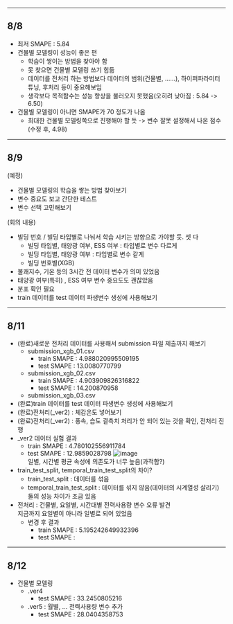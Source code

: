 ---------------------------------------------
## 8/8
* 최저 SMAPE : 5.84
* 건물별 모델링이 성능이 좋은 편
  - 학습이 쌓이는 방법을 찾아야 함
  - 못 찾으면 건물별 모델링 쓰기 힘듦
  - 데이터를 전처리 하는 방법보다 데이터의 범위(건물별, ......), 하이퍼파라미터 튜닝, 후처리 등이 중요해보임
  - 생각보다 목적함수는 성능 향상을 불러오지 못했음(오히려 낮아짐 : 5.84 -> 6.50)
* 건물별 모델링이 아니면 SMAPE가 70 정도가 나옴
  - 최대한 건물별 모델링쪽으로 진행해야 할 듯
    -> 변수 잘못 설정해서 나온 점수(수정 후, 4.98)
---------------------------------------------
## 8/9
(예정)
* 건물별 모델링의 학습을 쌓는 방법 찾아보기
* 변수 중요도 보고 간단한 테스트
* 변수 선택 고민해보기

(회의 내용)
* 빌딩 번호 / 빌딩 타입별로 나눠서 학습 시키는 방향으로 가야할 듯. 셋 다
    * 빌딩 타입별, 태양광 여부, ESS 여부 : 타입별로 변수 다르게
    * 빌딩 타입별, 태양광 여부 : 타입별로 변수 같게
    * 빌딩 번호별(XGB)
* 불쾌지수, 기온 등의 3시간 전 데이터 변수가 의미 있었음
* 태양광 여부(특히) , ESS 여부 변수 중요도도 괜찮았음
* 분포 확인 필요
* train 데이터를 test 데이터 파생변수 생성에 사용해보기
---------------------------------------------
## 8/11
* (완료)새로운 전처리 데이터를 사용해서 submission 파일 제출까지 해보기
    * submission_xgb_01.csv
        * train SMAPE : 4.988020995509195
        * test SMAPE : 13.0080770799
    * submission_xgb_02.csv
        * train SMAPE : 4.903909826316822
        * test SMAPE : 14.200870958
    * submission_xgb_03.csv
* (완료)train 데이터를 test 데이터 파생변수 생성에 사용해보기
* (완료)전처리(_ver2) : 체감온도 넣어보기
* (완료)전처리(_ver2) : 풍속, 습도 결측치 처리가 안 되어 있는 것을 확인, 전처리 진행
* _ver2 데이터 실험 결과
  * train SMAPE : 4.780102556911784
  * test SMAPE : 12.9859028798
  ![image](https://github.com/2023dacon/Power-usage-Prediction/assets/89741788/51d8f19a-02d8-4d68-b741-dcd9d19ca2ff) <br>
  일별, 시간별 평균 속성에 의존도가 너무 높음(과적합?)
* train_test_split, temporal_train_test_split의 차이?
    * train_test_split : 데이터를 섞음
    * temporal_train_test_split : 데이터를 섞지 않음(데이터의 시계열성 살리기)<br>
    둘의 성능 차이가 조금 있음
* 전처리 : 건물별, 요일별, 시간대별 전력사용량 변수 오류 발견<br>
  지금까지 요일별이 아니라 일별로 되어 있었음
  * 변경 후 결과
    * train SMAPE : 5.195242649932396
    * test SMAPE : 
---------------------------------------------
## 8/12
* 건물별 모델링
  * .ver4
    * test SMAPE : 33.2450805216
  * .ver5 : 월별, ... 전력사용량 변수 추가
    * test SMAPE : 28.0404358753
    

